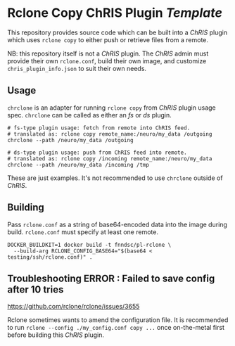 # Rclone Copy ChRIS Plugin _Template_

This repository provides source code which can be built
into a _ChRIS_ plugin which uses `rclone copy`
to either push or retrieve files from a remote.

NB: this repository itself is not a _ChRIS_ plugin.
The _ChRIS_ admin must provide their own `rclone.conf`,
build their own image, and customize `chris_plugin_info.json`
to suit their own needs.

## Usage

`chrclone` is an adapter for running `rclone copy` from
_ChRIS_ plugin usage spec. `chrclone` can be called as
either an _fs_ or _ds_ plugin.

```shell
# fs-type plugin usage: fetch from remote into ChRIS feed.
# translated as: rclone copy remote_name:/neuro/my_data /outgoing
chrclone --path /neuro/my_data /outgoing

# ds-type plugin usage: push from ChRIS feed into remote.
# translated as: rclone copy /incoming remote_name:/neuro/my_data
chrclone --path /neuro/my_data /incoming /tmp
```

These are just examples. It's not recommended to use `chrclone` outside of _ChRIS_.

## Building

Pass `rclone.conf` as a string of base64-encoded data into the image during build.
`rclone.conf` must specify at least one remote.

```shell
DOCKER_BUILDKIT=1 docker build -t fnndsc/pl-rclone \
  --build-arg RCLONE_CONFIG_BASE64="$(base64 < testing/ssh/rclone.conf)" .
```

## Troubleshooting ERROR : Failed to save config after 10 tries

https://github.com/rclone/rclone/issues/3655

Rclone sometimes wants to amend the configuration file.
It is recommended to run `rclone --config ./my_config.conf copy ...`
once on-the-metal first before building this _ChRIS_ plugin.
